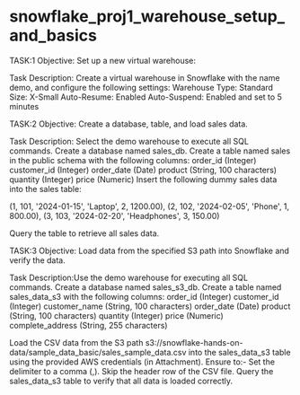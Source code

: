 # snowflake_proj1_warehouse_setup_and_basics
TASK:1 Objective: Set up a new virtual warehouse:

Task Description: Create a virtual warehouse in Snowflake with the name demo, and configure the following settings:
Warehouse Type: Standard
Size: X-Small
Auto-Resume: Enabled
Auto-Suspend: Enabled and set to 5 minutes

TASK:2 Objective: Create a database, table, and load sales data.

Task Description: Select the demo warehouse to execute all SQL commands.
Create a database named sales_db.
Create a table named sales in the public schema with the following columns:
order_id (Integer)
customer_id (Integer)
order_date (Date)
product (String, 100 characters)
quantity (Integer)
price (Numeric)
Insert the following dummy sales data into the sales table:

(1, 101, '2024-01-15', 'Laptop', 2, 1200.00),
(2, 102, '2024-02-05', 'Phone', 1, 800.00),
(3, 103, '2024-02-20', 'Headphones', 3, 150.00)

Query the table to retrieve all sales data.


TASK:3 Objective: Load data from the specified S3 path into Snowflake and verify the data.

Task Description:Use the demo warehouse for executing all SQL commands.
Create a database named sales_s3_db.
Create a table named sales_data_s3 with the following columns:
order_id (Integer)
customer_id (Integer)
customer_name (String, 100 characters)
order_date (Date)
product (String, 100 characters)
quantity (Integer)
price (Numeric)
complete_address (String, 255 characters)

Load the CSV data from the S3 path s3://snowflake-hands-on-data/sample_data_basic/sales_sample_data.csv into the sales_data_s3 table using the provided AWS credentials (in Attachment). Ensure to:-
Set the delimiter to a comma (,).
Skip the header row of the CSV file.
Query the sales_data_s3 table to verify that all data is loaded correctly.







